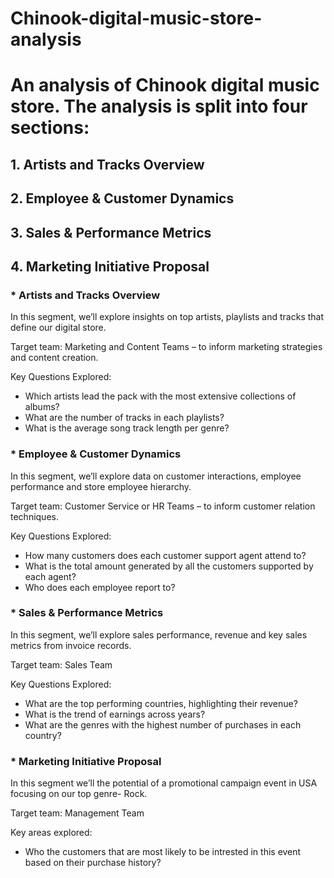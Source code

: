 # Chinook-digital-music-store-analysis

# An analysis of Chinook digital music store. The analysis is split into four sections:

## 1. Artists and Tracks Overview

## 2. Employee & Customer Dynamics

## 3. Sales & Performance Metrics

## 4. Marketing Initiative Proposal


### * Artists and Tracks Overview
  
In this segment, we’ll explore insights on top artists, playlists and tracks that define our digital store.

Target team: Marketing and Content Teams – to inform marketing strategies and content creation.
 
Key Questions Explored:

- Which artists lead the pack with the most extensive collections of albums?
- What are the number of tracks in each playlists?
- What is the average song track length per genre?

### * Employee & Customer Dynamics

In this segment, we’ll explore data on customer interactions, employee performance and store employee hierarchy.

Target team: Customer Service or HR Teams – to inform customer relation techniques.
 
Key Questions Explored:

- How many customers does each customer support agent attend to?
- What is the total amount generated by all the customers supported by each agent?
- Who does each employee report to?

### * Sales & Performance Metrics

In this segment, we’ll explore sales performance, revenue and key sales metrics from invoice records.

Target team: Sales Team
 
Key Questions Explored:

- What are the top performing countries, highlighting their revenue?
- What is the trend of earnings across years?
- What are the genres with the highest number of purchases in each country?

### * Marketing Initiative Proposal

In this segment we’ll the potential of a promotional campaign event in USA focusing on our top genre- Rock.

Target team: Management Team

Key areas explored:
  
- Who the customers that are most likely to be intrested in this event based on their purchase history?

